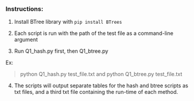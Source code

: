 ### Instructions: 

1. Install BTree library with `pip install BTrees`

2. Each script is run with the path of the test file as a command-line argument

3. Run Q1_hash.py first, then Q1_btree.py

Ex:
>python Q1_hash.py test_file.txt
and
>python Q1_btree.py test_file.txt

4. The scripts will output separate tables for the hash and btree scripts as txt files, and a third txt file containing the run-time of each method.